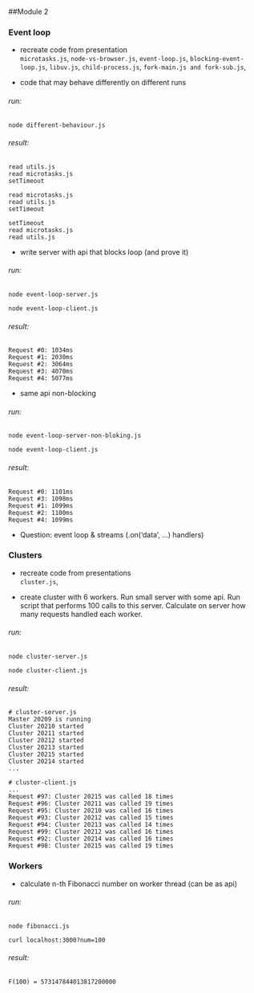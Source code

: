##Module 2

### Event loop
* recreate code from presentation\
 `microtasks.js`, 
 `node-vs-browser.js`, 
 `event-loop.js`, 
 `blocking-event-loop.js`, 
 `libuv.js`, 
 `child-process.js`, 
 `fork-main.js and fork-sub.js`,

* code that may behave differently on different runs
###### run:
```shell script
node different-behaviour.js
```
###### result:
```shell script
read utils.js
read microtasks.js
setTimeout
```
```shell script
read microtasks.js
read utils.js
setTimeout
```
```shell script
setTimeout
read microtasks.js
read utils.js
```
* write server with api that blocks loop (and prove it)
###### run:
```shell script
node event-loop-server.js
```
```shell script
node event-loop-client.js
```
###### result:
```shell script
Request #0: 1034ms
Request #1: 2030ms
Request #2: 3064ms
Request #3: 4070ms
Request #4: 5077ms
```

* same api non-blocking
###### run:
```shell script
node event-loop-server-non-bloking.js
```
```shell script
node event-loop-client.js
```
###### result:
```shell script
Request #0: 1101ms
Request #3: 1098ms
Request #1: 1099ms
Request #2: 1100ms
Request #4: 1099ms
```

* Question: event loop & streams (.on(‘data’, ...) handlers)


### Clusters
* recreate code from presentations\
 `cluster.js`, 

* create cluster with 6 workers. Run small server with some api. Run script that performs 100 calls to this server. Calculate on server how many requests handled each worker.
###### run:
```shell script
node cluster-server.js
```
```shell script
node cluster-client.js
```
###### result:
```shell script
# cluster-server.js
Master 20209 is running
Cluster 20210 started
Cluster 20211 started
Cluster 20212 started
Cluster 20213 started
Cluster 20215 started
Cluster 20214 started
...

# cluster-client.js
...
Request #97: Cluster 20215 was called 18 times
Request #96: Cluster 20211 was called 19 times
Request #95: Cluster 20210 was called 16 times
Request #93: Cluster 20212 was called 15 times
Request #94: Cluster 20213 was called 14 times
Request #99: Cluster 20212 was called 16 times
Request #92: Cluster 20214 was called 16 times
Request #98: Cluster 20215 was called 19 times
```

### Workers
* calculate n-th Fibonacci number on worker thread (can be as api)
###### run:
```shell script
node fibonacci.js
```
```shell script
curl localhost:3000?num=100
```
###### result:
```shell script
F(100) = 573147844013817200000
```
